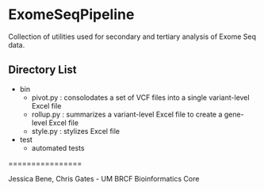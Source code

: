 ExomeSeqPipeline
================
Collection of utilities used for secondary and tertiary analysis of Exome Seq data.

## Directory List
* bin
  * pivot.py : consolodates a set of VCF files into a single variant-level Excel file
  * rollup.py : summarizes a variant-level Excel file to create a gene-level Excel file
  * style.py : stylizes Excel file
* test
  * automated tests
  
================

Jessica Bene, Chris Gates - UM BRCF Bioinformatics Core
